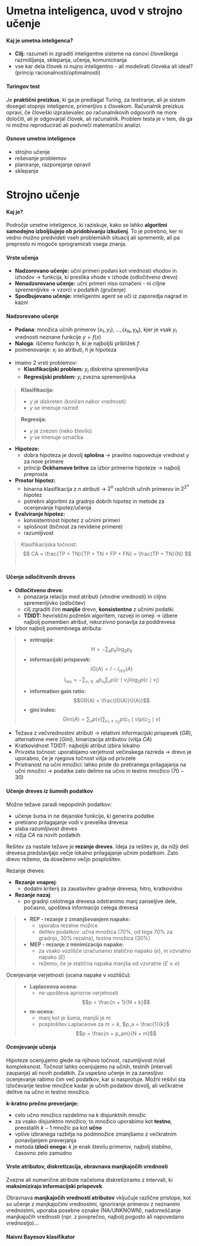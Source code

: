 # Umetna inteligenca, uvod v strojno učenje

#### Kaj je umetna inteligenca?
+ **Cilj:** razumeti in zgraditi inteligentne sisteme na osnovi človeškega razmišljanja, sklepanja, učenja, komuniciranja
+ vse kar dela človek ni nujno inteligentno - ali modelirati človeka ali ideal? (princip racionalnosti/optimalnosti)

#### Turingov test
Je **praktični preizkus**, ki ga je predlagal Turing, za testiranje, ali je sistem dosegel stopnjo inteligence, primerljivo s človekom. Računalnik preizkus opravi, če človeški izpraševalec po računalnikovih odgovorih ne more določiti, ali je odgovarjal človek, ali računalnik. Problem testa je v tem, da ga ni možno reproducirati ali podvreči matematični analizi.

#### Osnove umetne inteligence
+ strojno učenje
+ reševanje problemov
+ planiranje, razporejanje opravil
+ sklepanje

# Strojno učenje

#### Kaj je?
Področje umetne inteligence, ki raziskuje, kako se lahko **algoritmi samodejno izboljšujejo ob pridobivanju izkušenj**. To je potrebno, ker ni vedno možno predvideti vseh problemskih situacij ali sprememb, ali pa preprosto ni mogoče sprogramirati vsega znanja.

#### Vrste učenja
* **Nadzorovano učenje:** učni primeri podani kot vrednosti vhodov in izhodov &rarr; funkcija, ki preslika vhode v izhode (odločitveno drevo)
* **Nenadzorovano učenje:** učni primeri niso označeni - ni ciljne spremenljivke &rarr; vzorci v podatkih (gručenje)
* **Spodbujevano učenje:** inteligentni agent se uči iz zaporedja nagrad in kazni

#### Nadzorovano učenje
+ **Podana**: množica učnih primerov $(x_1,y_1), ..., (x_N,y_N)$, kjer je vsak $y_i$ vrednosti neznane funkcije $y=f(x)$
+ **Naloga**: iščemo funkcijo $h$, ki je najboljši približek $f$
+ poimenovanje: $x_i$ so atributi, $h$ je hipoteza

* imamo 2 vrsti problemov:
    + **Klasifikacijski problem:** $y_i$ diskretna spremenljivka
    + **Regresijski problem:** $y_i$ zvezna spremenljivka

>**Klasifikacija:**
>+ $y$ je diskreten (končen nabor vrednosti)
>+ $y$ se imenuje razred

>**Regresija:**
>+ $y$ je zvezen (neko število)
>+ $y$ se imenuje označba

* **Hipoteze:**
    + dobra hipoteza je dovolj **splošna** &rarr; pravilno napoveduje vrednost $y$ za nove primere
    + princip **Ockhamove britve** za izbor primerne hipoteze &rarr; najbolj preprosta
* **Prostor hipotez:**
    + binarna klasifikacija z $n$ atributi &rarr; $2^n$ različnih učnih primerov in $2^{2^n}$ hipotez
    + potrebni algoritmi za gradnjo dobrih hipotez in metode za ocenjevanje hipotez/učenja
* **Evalviranje hipotez:**
    + konsistentnost hipotez z učnimi primeri
    + splošnost (točnost za nevidene primere)
    + razumljivost

>Klasifikacijska točnost:
>$$ CA = \frac{TP + TN}{TP + TN + FP + FN} = \frac{TP + TN}{N} $$
>&nbsp;

#### Učenje odločitvenih dreves

+ **Odločitveno drevo:**
    + ponazarja relacijo med atributi (vhodne vrednosti) in ciljno spremenljivko (odločitev)
    + cilj zgraditi čim **manjše** drevo, **konsistentno** z učnimi podatki
    + **TDIDT:** hevristični požrešni algoritem, razveji in omeji &rarr; izbere najbolj pomemben atribut, rekurzivno ponavlja za poddrevesa
+ Izbor najbolj pomembnega atributa:
>    + **entropija:** $$H = -\sum_k p_k \log_2 p_k$$
>    + **informacijski prispevek:** $$IG(A) = I - I_{res}(A)$$
>$$ I_{\text{res}} = -\sum_{v_i \in A} p_{v_i} \sum_c p(c \mid v_i) \log_2 p(c \mid v_i)$$
>    + **information gain ratio:** $$GR(A) = \frac{IG(A)}{I(A)}$$
>    + **gini index:** $$\text{Gini}(A) = \sum_v p(v) \sum_{c_1 \neq c_2} p(c_1 \mid v) p(c_2 \mid v)$$
+ Težava z večvrednostmi atributi &rarr; relativni informacijski prispevek ($GR$), alternativne mere ($Gini$), binarizacija atributov (višja $CA$)
+ Kratkovidnost TDIDT: najboljši atribut izbira lokalno
+ Privzeta točnost: uporabljamo verjetnost večinskega razreda &rarr; drevo je uporabno, če je njegova točnost višja od privzete
+ Pristranost na učni množici: lahko pride do pretiranega prilagajanja na učni množici &rarr; podatke zato delimo na učno in testno množico ($70-30$)

#### Učenje dreves iz šumnih podatkov

Možne težave zaradi nepopolnih podatkov:
+ učenje šuma in ne dejanske funkcije, ki generira podatke
+ pretirano prilagajanje vodi v prevelika drevesa
+ slaba razumljivost dreves
+ nižja $CA$ na novih podatkih

Rešitev za nastale težave je **rezanje dreves**. Ideja za rešitev je, da nižji deli drevesa predstavljajo večje lokalno prilagajanje učnim podatkom. Zato drevo režemo, da dosežemo večjo posplošitev.

Rezanje dreves:
+ **Rezanje vnaprej**:
    + dodatni kriterij za zaustavitev gradnje drevesa, hitro, kratkovidno
+ **Rezanje nazaj**:
    + po gradnji celotnega drevesa odstranimo manj zanseljive dele, počasno, upošteva informacijo celega drevesa
>    + **REP - rezanje z zmanjševanjem napake:**
>        + uporaba rezalne možice
>        + delitev podatkov: učna množica (70%, od tega 70% za gradnjo, 30% rezalna), testna množica (30%)
>    + **MEP - rezanje z minimizacijo napake:**
>        + za vsako vozlišče izračunamo statično napako ($e$), in vzvratno napako ($E$)
>        + režemo, če je statična napaka manjša od vzvratne ($E \geq e$)

Ocenjevanje verjetnosti (ocena napake v vozlišču):
>* **Laplaceova ocena:**
>    + ne upošteva apriorne verjetnosti
>    $$p = \frac{n + 1}{N + k}$$
>* **m-ocena:** 
>    + manj kot je šuma, manjši je $m$
>    + posplošitev Laplaceove za $m=k$, $p_a = \frac{1}{k}$
>    $$p = \frac{n + p_am}{N + m}$$

#### Ocenjevanje učenja

Hipoteze ocenjujemo glede na njihovo točnost, razumljivost in/ali kompleksnost. Točnost lahko ocenjujemo na učnih, testnih (intervali zaupanja) ali novih podatkih. Za uspešno učenje in za zanesljivo ocenjevanje rabimo čim več podatkov, kar si nasprotuje. Možni rešitvi sta izločevanje testne množice kadar je učnih podatkov dovolj, ali večkratne delitve na učno in testno množico.

**k-kratno prečno preverjanje:**
+ celo učno množico razdelimo na $k$ disjunktnih množic
+ za vsako disjunktno množico, to množico uporabimo kot **testno**, preostalih $k-1$ množic pa kot **učno**
+ vplive izbranega razbitja na podmnožice zmanjšamo z večkratnim ponavljanjem preverjanja
+ metoda **izloći enega:** $k$ je enak številu primerov, najbolj stabilno, časovno zelo zamudno

#### Vrste atributov, diskretizacija, obravnava manjkajočih vrednosti

Zvezne ali numerične atribute načeloma diskretiziramo z intervali, ki **maksimizirajo informacijski prispevek**.

Obravnava **manjkajočih vrednosti atributov** vključuje različne pristope, kot so učenje z manjkajočimi vrednostmi, ignoriranje primerov z neznanimi vrednostmi, uporaba posebne oznake (NA/UNKNOWN), nadomeščanje manjkajočih vrednosti (npr. z povprečno, najbolj pogosto ali napovedano vrednostjo)...

#### Naivni Bayesov klasifikator

